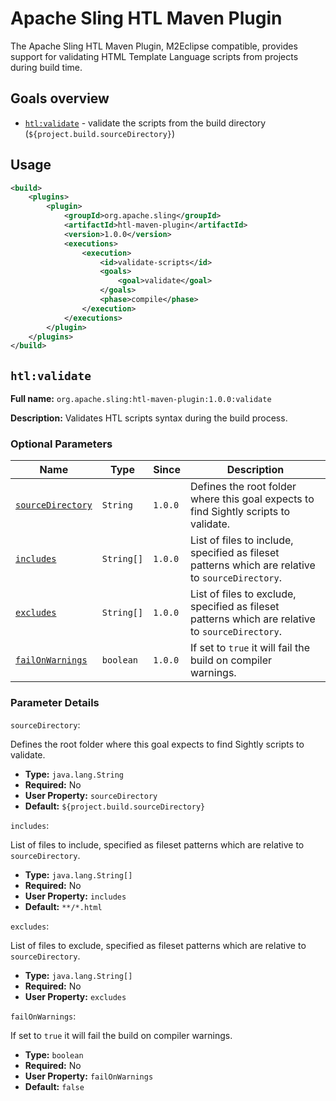 Apache Sling HTL Maven Plugin
====
The Apache Sling HTL Maven Plugin, M2Eclipse compatible, provides support for validating HTML Template Language scripts from projects during build time.

## Goals overview

* [`htl:validate`](#htlvalidate) - validate the scripts from the build directory (`${project.build.sourceDirectory}`)

## Usage
```xml
<build>
    <plugins>
        <plugin>
            <groupId>org.apache.sling</groupId>
            <artifactId>htl-maven-plugin</artifactId>
            <version>1.0.0</version>
            <executions>
                <execution>
                    <id>validate-scripts</id>
                    <goals>
                        <goal>validate</goal>
                    </goals>
                    <phase>compile</phase>
                </execution>
            </executions>
        </plugin>
    </plugins>
</build>
```

## `htl:validate`
**Full name:** `org.apache.sling:htl-maven-plugin:1.0.0:validate`

**Description:**
Validates HTL scripts syntax during the build process.

### Optional Parameters

|Name                                         |Type        |Since    |Description                                                                                       |
|---------------------------------------------|------------|---------|--------------------------------------------------------------------------------------------------|
| [`sourceDirectory`](#param-sourceDirectory) | `String`   | `1.0.0` | Defines the root folder where this goal expects to find Sightly scripts to validate.             |
| [`includes`](#param-includes)               | `String[]` | `1.0.0` | List of files to include, specified as fileset patterns which are relative to `sourceDirectory`. |
| [`excludes`](#param-excludes)               | `String[]` | `1.0.0` | List of files to exclude, specified as fileset patterns which are relative to `sourceDirectory`. |
| [`failOnWarnings`](#param-failOnWarnings)   | `boolean`  | `1.0.0` | If set to `true` it will fail the build on compiler warnings.                                    |

### Parameter Details

<a name="param-sourceDirectory"><code>sourceDirectory</code></a>:

Defines the root folder where this goal expects to find Sightly scripts to validate.
* **Type:** `java.lang.String`
* **Required:** No
* **User Property:** `sourceDirectory`
* **Default:** `${project.build.sourceDirectory}`

<a name="param-includes"><code>includes</code></a>:

List of files to include, specified as fileset patterns which are relative to `sourceDirectory`.
* **Type:** `java.lang.String[]`
* **Required:** No
* **User Property:** `includes`
* **Default:** `**/*.html`

<a name="param-excludes"><code>excludes</code></a>:

List of files to exclude, specified as fileset patterns which are relative to `sourceDirectory`.
* **Type:** `java.lang.String[]`
* **Required:** No
* **User Property:** `excludes`

<a name="param-failOnWarning"><code>failOnWarnings</code></a>:

If set to `true` it will fail the build on compiler warnings.
* **Type:** `boolean`
* **Required:** No
* **User Property:** `failOnWarnings`
* **Default:** `false`

